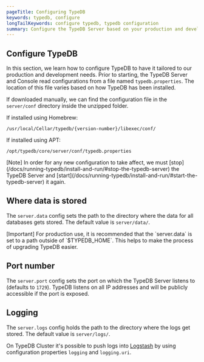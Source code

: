 ```yaml
---
pageTitle: Configuring TypeDB
keywords: typedb, configure
longTailKeywords: configure typedb, typedb configuration
summary: Configure the TypeDB Server based on your production and development needs.
---
```


## Configure TypeDB
In this section, we learn how to configure TypeDB to have it tailored to our production and development needs.
Prior to starting, the TypeDB Server and Console read configurations from a file named `typedb.properties`.
The location of this file varies based on how TypeDB has been installed.

If downloaded manually, we can find the configuration file in the `server/conf` directory inside the unzipped folder.

If installed using Homebrew:

```
/usr/local/Cellar/typedb/{version-number}/libexec/conf/
```

If installed using APT:

```
/opt/typedb/core/server/conf/typedb.properties
```

<div class="note">
[Note]
In order for any new configuration to take affect, we must [stop](/docs/running-typedb/install-and-run/#stop-the-typedb-server) the TypeDB Server 
and [start](/docs/running-typedb/install-and-run/#start-the-typedb-server) it again.
</div>


## Where data is stored
The `server.data` config sets the path to the directory where the data for all databases gets stored. The default value is `server/data/`.

<div class="note">
[Important]
For production use, it is recommended that the `server.data` is set to a path outside of `$TYPEDB_HOME`. This helps to make the process of upgrading TypeDB easier.
</div>

## Port number
The `server.port` config sets the port on which the TypeDB Server listens to (defaults to `1729`).
TypeDB listens on all IP addresses and will be publicly accessible if the port is exposed.

## Logging
The `server.logs` config holds the path to the directory where the logs get stored. The default value is `server/logs/`.

On TypeDB Cluster it's possible to push logs into [Logstash](https://www.elastic.co/logstash/) by using configuration properties
`logging` and `logging.uri`.

